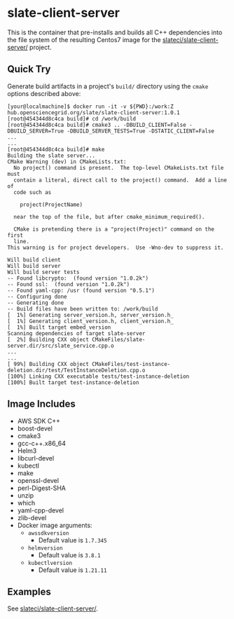 # slate-client-server

This is the container that pre-installs and builds all C++ dependencies into the file system of the resulting Centos7 image for the [slateci/slate-client-server/](https://github.com/slateci/slate-client-server) project.

## Quick Try

Generate build artifacts in a project's `build/` directory using the `cmake` options described above:

```shell
[your@localmachine]$ docker run -it -v ${PWD}:/work:Z hub.opensciencegrid.org/slate/slate-client-server:1.0.1
[root@454344d8c4ca build]# cd /work/build
[root@454344d8c4ca build]# cmake3 .. -DBUILD_CLIENT=False -DBUILD_SERVER=True -DBUILD_SERVER_TESTS=True -DSTATIC_CLIENT=False
...
...
[root@454344d8c4ca build]# make
Building the slate server...
CMake Warning (dev) in CMakeLists.txt:
  No project() command is present.  The top-level CMakeLists.txt file must
  contain a literal, direct call to the project() command.  Add a line of
  code such as

    project(ProjectName)

  near the top of the file, but after cmake_minimum_required().

  CMake is pretending there is a "project(Project)" command on the first
  line.
This warning is for project developers.  Use -Wno-dev to suppress it.

Will build client
Will build server
Will build server tests
-- Found libcrypto:  (found version "1.0.2k")
-- Found ssl:  (found version "1.0.2k")
-- Found yaml-cpp: /usr (found version "0.5.1")
-- Configuring done
-- Generating done
-- Build files have been written to: /work/build
[  1%] Generating server_version.h, server_version.h_
[  1%] Generating client_version.h, client_version.h_
[  1%] Built target embed_version
Scanning dependencies of target slate-server
[  2%] Building CXX object CMakeFiles/slate-server.dir/src/slate_service.cpp.o
...
...
[ 99%] Building CXX object CMakeFiles/test-instance-deletion.dir/test/TestInstanceDeletion.cpp.o
[100%] Linking CXX executable tests/test-instance-deletion
[100%] Built target test-instance-deletion
```
## Image Includes

* AWS SDK C++
* boost-devel
* cmake3
* gcc-c++.x86_64
* Helm3
* libcurl-devel
* kubectl
* make
* openssl-devel
* perl-Digest-SHA
* unzip
* which
* yaml-cpp-devel
* zlib-devel
* Docker image arguments:
  * `awssdkversion`
    * Default value is `1.7.345`
  * `helmversion`
    * Default value is `3.8.1`
  * `kubectlversion`
    * Default value is `1.21.11` 

## Examples

See [slateci/slate-client-server/](https://github.com/slateci/slate-client-server).
